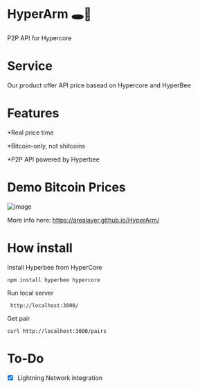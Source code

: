 # HyperArm 🕳️🥊

 P2P API for Hypercore 
 
# Service

Our product offer API price basead on Hypercore and HyperBee

# Features

*Real price time

*Bitcoin-only, not shitcoins

*P2P API powered by Hyperbee

# Demo Bitcoin Prices

![image](https://user-images.githubusercontent.com/83122757/227910229-23a84e4e-03d8-4bd9-be8d-97051adada0c.png)


More info here: https://arealayer.github.io/HyperArm/

# How install

Install Hyperbee from HyperCore

```
npm install hyperbee hypercore
```
Run local server

```
 http://localhost:3000/
```

Get pair 
```
curl http://localhost:3000/pairs
```

# To-Do

- [X] Lightning Network integration 
